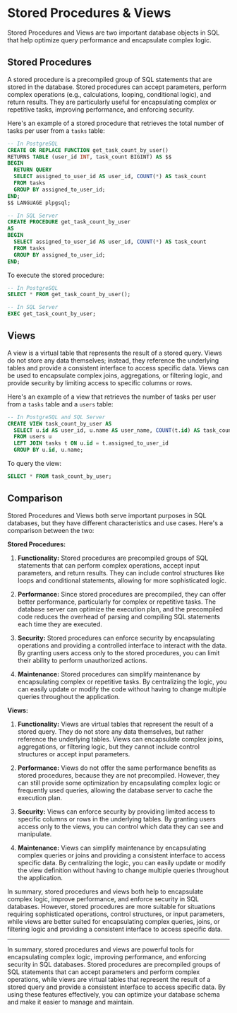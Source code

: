 # Stored Procedures & Views

Stored Procedures and Views are two important database objects in SQL that help optimize query performance and encapsulate complex logic.

## Stored Procedures

A stored procedure is a precompiled group of SQL statements that are stored in the database. Stored procedures can accept parameters, perform complex operations (e.g., calculations, looping, conditional logic), and return results. They are particularly useful for encapsulating complex or repetitive tasks, improving performance, and enforcing security.

Here's an example of a stored procedure that retrieves the total number of tasks per user from a `tasks` table:

```sql
-- In PostgreSQL
CREATE OR REPLACE FUNCTION get_task_count_by_user()
RETURNS TABLE (user_id INT, task_count BIGINT) AS $$
BEGIN
  RETURN QUERY
  SELECT assigned_to_user_id AS user_id, COUNT(*) AS task_count
  FROM tasks
  GROUP BY assigned_to_user_id;
END;
$$ LANGUAGE plpgsql;
```

```sql
-- In SQL Server
CREATE PROCEDURE get_task_count_by_user
AS
BEGIN
  SELECT assigned_to_user_id AS user_id, COUNT(*) AS task_count
  FROM tasks
  GROUP BY assigned_to_user_id;
END;
```

To execute the stored procedure:

```sql
-- In PostgreSQL
SELECT * FROM get_task_count_by_user();
```

```sql
-- In SQL Server
EXEC get_task_count_by_user;
```

## Views

A view is a virtual table that represents the result of a stored query. Views do not store any data themselves; instead, they reference the underlying tables and provide a consistent interface to access specific data. Views can be used to encapsulate complex joins, aggregations, or filtering logic, and provide security by limiting access to specific columns or rows.

Here's an example of a view that retrieves the number of tasks per user from a `tasks` table and a `users` table:

```sql
-- In PostgreSQL and SQL Server
CREATE VIEW task_count_by_user AS
  SELECT u.id AS user_id, u.name AS user_name, COUNT(t.id) AS task_count
  FROM users u
  LEFT JOIN tasks t ON u.id = t.assigned_to_user_id
  GROUP BY u.id, u.name;
```

To query the view:

```sql
SELECT * FROM task_count_by_user;
```

## Comparison

Stored Procedures and Views both serve important purposes in SQL databases, but they have different characteristics and use cases. Here's a comparison between the two:

**Stored Procedures:**

1. **Functionality:** Stored procedures are precompiled groups of SQL statements that can perform complex operations, accept input parameters, and return results. They can include control structures like loops and conditional statements, allowing for more sophisticated logic.

2. **Performance:** Since stored procedures are precompiled, they can offer better performance, particularly for complex or repetitive tasks. The database server can optimize the execution plan, and the precompiled code reduces the overhead of parsing and compiling SQL statements each time they are executed.

3. **Security:** Stored procedures can enforce security by encapsulating operations and providing a controlled interface to interact with the data. By granting users access only to the stored procedures, you can limit their ability to perform unauthorized actions.

4. **Maintenance:** Stored procedures can simplify maintenance by encapsulating complex or repetitive tasks. By centralizing the logic, you can easily update or modify the code without having to change multiple queries throughout the application.

**Views:**

1. **Functionality:** Views are virtual tables that represent the result of a stored query. They do not store any data themselves, but rather reference the underlying tables. Views can encapsulate complex joins, aggregations, or filtering logic, but they cannot include control structures or accept input parameters.

2. **Performance:** Views do not offer the same performance benefits as stored procedures, because they are not precompiled. However, they can still provide some optimization by encapsulating complex logic or frequently used queries, allowing the database server to cache the execution plan.

3. **Security:** Views can enforce security by providing limited access to specific columns or rows in the underlying tables. By granting users access only to the views, you can control which data they can see and manipulate.

4. **Maintenance:** Views can simplify maintenance by encapsulating complex queries or joins and providing a consistent interface to access specific data. By centralizing the logic, you can easily update or modify the view definition without having to change multiple queries throughout the application.

In summary, stored procedures and views both help to encapsulate complex logic, improve performance, and enforce security in SQL databases. However, stored procedures are more suitable for situations requiring sophisticated operations, control structures, or input parameters, while views are better suited for encapsulating complex queries, joins, or filtering logic and providing a consistent interface to access specific data.

---

In summary, stored procedures and views are powerful tools for encapsulating complex logic, improving performance, and enforcing security in SQL databases. Stored procedures are precompiled groups of SQL statements that can accept parameters and perform complex operations, while views are virtual tables that represent the result of a stored query and provide a consistent interface to access specific data. By using these features effectively, you can optimize your database schema and make it easier to manage and maintain.